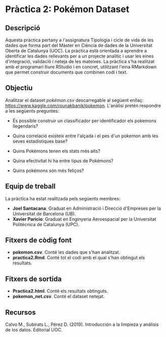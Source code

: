# Pràctica 2: Pokémon Dataset

## Descripció 
Aquesta pràctica pertany a l'assignatura Tipologia i cicle de vida de les dades que forma part del Màster en Ciència de dades de la Universitat Oberta de Catalunya (UOC). La pràctica està orientada a aprendre a identificar les dades rellevants per a un projecte analític i usar les eines d'integració, validació i neteja de les mateixes. La pràctica s'ha realitzat amb el programari lliure RStudio i en concret, utilitzant l'eina RMarkdown que permet construir documents que combinen codi i text. 

## Objectiu

Analitzar el dataset *pokémon.csv* descarregable al següent enllaç: https://www.kaggle.com/rounakbanik/pokemon. L'anàlisi pretén respondre a les següents preguntes:

- És possible construir un classificador per identificador els pokemons llegendaris?

- Quina correlació existeix entre l'alçada i el pes d'un pokemon amb les seves estadístiques base?

- Quins Pokémons tenen els stats més alts?

- Quina efectivitat hi ha entre tipus de Pokémons?

- Quins pokémons són més feliços?

## Equip de treball

La pràctica ha estat realitzada pels següents membres:

- **Joel Santacana**: Graduat en Administració i Direcció d'Empreses per la Universitat de Barcelona (UB).
- **Xavier Paricio**: Graduat en Enginyeria Aeroespacial per la Universitat Politècnica de Catalunya (UPC). 

## Fitxers de còdig font

- **pokemon.csv**. Conté les dades que s'han analitzat.
- **practica2.Rmd**. Conté tot el codi amb el qual s'han obtingut els resultats.

## Fitxers de sortida

- **Practica2.html**. Conté els resultats obtinguts.
- **pokemon_net.csv**. Conté el dataset netejat.

## Recursos

Calvo M., Subirats L., Pérez D. (2019). Introducción a la limpieza y análisis de los datos.
Editorial UOC.


